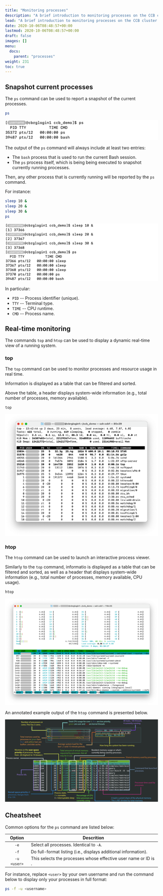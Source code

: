 ```yaml
---
title: "Monitoring processes"
description: "A brief introduction to monitoring processes on the CCB cluster."
lead: "A brief introduction to monitoring processes on the CCB cluster."
date: 2020-10-06T08:48:57+00:00
lastmod: 2020-10-06T08:48:57+00:00
draft: false
images: []
menu:
  docs:
    parent: "processes"
weight: 231
toc: true
---
```


## Snapshot current processes

The `ps` command can be used to report a snapshot of the current processes.

```bash
ps
```

![Example output of the 'ps' command when the user is not actively running any command.](ps-baseline.png)

The output of the `ps` command will always include at least two entries:

- The `bash` process that is used to run the current Bash session.
- The `ps` process itself, which is being being executed to snapshot
  currently running processes.

Then, any other process that is currently running will be reported by the `ps` command.

For instance:

```bash
sleep 10 &
sleep 20 &
sleep 30 &
ps
```

![Example output of the 'ps' command when the user is actively running commands.](ps-sleep.png)

In particular:

- `PID` -- Process identifier (unique).
- `TTY` -- Terminal type.
- `TIME` -- CPU runtime.
- `CMD` -- Process name.

## Real-time monitoring

The commands `top` and `htop` can be used to display a dynamic real-time view of a running system.

### top

The `top` command can be used to monitor processes and resource usage in real time.

Information is displayed as a table that can be filtered and sorted.

Above the table, a header displays system-wide information
(e.g., total number of processes, memory available).

```bash
top
```

![Example output of the 'top' command.](top.png)

### htop

The `htop` command can be used to launch an interactive process viewer.

Similarly to the `top` command, informatio is displayed as a table that can be filtered
and sorted, as well as a header that displays system-wide information
(e.g., total number of processes, memory available, CPU usage).

```bash
htop
```

![Example output of the 'htop' command.](htop.png)

An annotated example output of the `htop` command is presented below.

![Annotated example output of the 'htop' command.](htop-annotated.png)

## Cheatsheet

Common options for the `ps` command are listed below:

| Option | Descrition |
|:------:| ---------- |
|  `-e`  | Select all processes.  Identical to `-A`. |
|  `-f`  | Do full-format listing (i.e., displays additional information). |
| `-u <user>` | This selects the processes whose effective user name or ID is <user>. |

For instance, replace `<user>` by your own username and run the command below
to display only your processes in full format:

```bash
ps -f -u <username>
```

<!-- Link definitions -->
